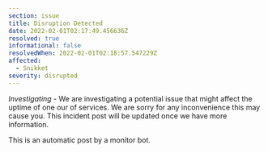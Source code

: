 ```yaml
---
section: issue
title: Disruption Detected
date: 2022-02-01T02:17:49.456636Z
resolved: true
informational: false
resolvedWhen: 2022-02-01T02:18:57.547229Z
affected:
  - Snikket
severity: disrupted
---
```

*Investigating* - We are investigating a potential issue that might affect the uptime of one our of services. We are sorry for any inconvenience this may cause you. This incident post will be updated once we have more information.

This is an automatic post by a monitor bot.
        
